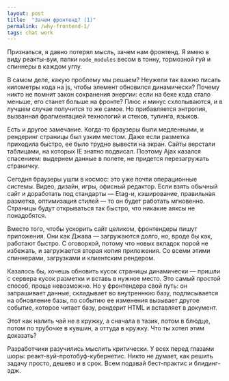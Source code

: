 ```yaml
---
layout: post
title:  "Зачем фронтенд? (1)"
permalink: /why-frontend-1/
tags: chat work
---
```


Признаться, я давно потерял мысль, зачем нам фронтенд. Я имею в виду реакты-вуи,
папки `node_modules` весом в тонну, тормозной гуй и спиннеры в каждом углу.

В самом деле, какую проблему мы решаем? Неужели так важно писать километры кода
на js, чтобы элемент обновился динамически? Почему никто не помнит закон
сохранения энергии: если на беке кода стало меньше, его станет больше на фронте?
Плюс и минус схлопываются, и в лучшем случае получится то же самое. Но
прибавляется энтропия, вызванная фрагментацией технологий и стеков, тулинга,
языков.

Есть и другое замечание. Когда-то браузеры были медленными, и рендеринг страницы
был узким местом. Даже если разметка приходила быстро, ее было трудно вывести на
экран. Сайты верстали таблицами, на которых IE знатно подвисал. Поэтому Ajax
казался спасением: выдернем данные в полете, не придется перезагружать
страничку.

Сегодня браузеры ушли в космос: это уже почти операционные системы. Видео,
дизайн, игры, офисный редактор. Если взять обычный сайт и доработать под
стандарты — Etag-и, кэширование, правильная разметка, оптимизация стилей — то он
будет работать мгновенно. Страницы будут открываться так быстро, что никакие
аяксы не понадобятся.

Вместо того, чтобы ускорить сайт целиком, фронтендеры пишут приложения. Они как
Джава — загружаются долго, но, вроде бы как, работают быстро. С оговоркой,
потому что новых вкладок порой не избежать, и загружается вторая копия
приложения. Со всеми этими спиннерами, загрузками и клиентским рендером.

Казалось бы, хочешь обновить кусок страницы динамически — пришли с сервера кусок
разметки и вставь в нужное место. Это самый простой способ, проще невозможно. Но
у фронтендера свой путь: он запрашивает данные, складывает во внутреннюю базу,
подписывается на обновление базы, по событию ее изменения вызывает другое
событие, которое читает базу, рендерит HTML и вставляет в документ.

Этот как налить чай не в кружку, а сначала в тазик, потом в блюдце, потом по
трубочке в кувшин, а оттуда в кружку. Что ты хотел этим доказать?

Разработчики разучились мыслить критически. У всех перед глазами шоры:
реакт-вуй-протобуф-кубернетис. Никто не думает, как решить задачу просто, дешево
и в срок. Всем подавай бест-практис и блидинг-эдж.
